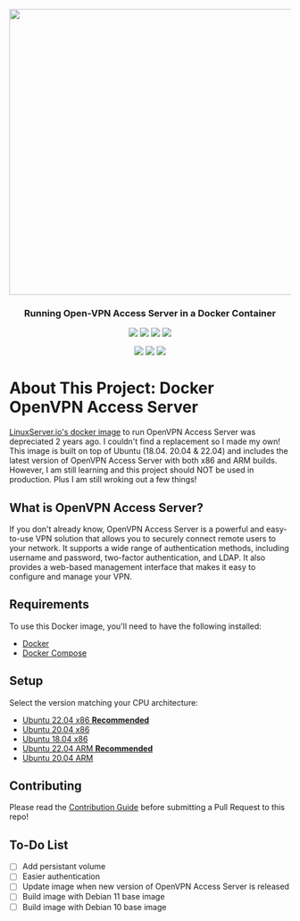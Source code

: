 <p align="center">
  <img src="https://upload.wikimedia.org/wikipedia/commons/f/f5/OpenVPN_logo.svg" width="512">
</p>

<h3 align="center">Running Open-VPN Access Server in a Docker Container</h3>

<p align="center">
  <img src="https://img.shields.io/github/stars/TeaRex-coder/docker-openvpn-access-server?style=for-the-badge">
  <img src="https://img.shields.io/docker/stars/alexandreboutoille/ovpn-as?style=for-the-badge">
  <img src="https://img.shields.io/docker/pulls/alexandreboutoille/ovpn-as?style=for-the-badge">
  <img src="https://img.shields.io/github/languages/code-size/TeaRex-coder/docker-openvpn-access-server?style=for-the-badge">
</p>

<p align="center">
  <img src="https://img.shields.io/github/last-commit/TeaRex-coder/docker-openvpn-access-server?style=for-the-badge">
  <img src="https://img.shields.io/github/issues/TeaRex-coder/docker-openvpn-access-server?style=for-the-badge">
  <img src="https://img.shields.io/github/license/TeaRex-coder/docker-openvpn-access-server?style=for-the-badge">
</p>

# About This Project: Docker OpenVPN Access Server

[LinuxServer.io's docker image](https://hub.docker.com/r/linuxserver/openvpn-as) to run OpenVPN Access Server was depreciated 2 years ago. I couldn't find a replacement so I made my own! This image is built on top of Ubuntu (18.04. 20.04 & 22.04) and includes the latest version of OpenVPN Access Server with both x86 and ARM builds. However, I am still learning and this project should NOT be used in production. Plus I am still wroking out a few things!

## What is OpenVPN Access Server?

If you don't already know, OpenVPN Access Server is a powerful and easy-to-use VPN solution that allows you to securely connect remote users to your network. It supports a wide range of authentication methods, including username and password, two-factor authentication, and LDAP. It also provides a web-based management interface that makes it easy to configure and manage your VPN.

## Requirements

To use this Docker image, you'll need to have the following installed:

- [Docker](https://docs.docker.com/get-docker/)
- [Docker Compose](https://docs.docker.com/compose/install)

## Setup

Select the version matching your CPU architecture:

- [Ubuntu 22.04 x86 <b>Recommended</b>](https://github.com/TeaRex-coder/docker-openvpn-access-server/tree/main/ubuntu22.04-x86)
- [Ubuntu 20.04 x86](https://github.com/TeaRex-coder/docker-openvpn-access-server/tree/main/ubuntu20.04-x86)
- [Ubuntu 18.04 x86](https://github.com/TeaRex-coder/docker-openvpn-access-server/tree/main/ubuntu18.04-x86)
- [Ubuntu 22.04 ARM <b>Recommended</b>](https://github.com/TeaRex-coder/docker-openvpn-access-server/tree/main/ubuntu22.04-arm)
- [Ubuntu 20.04 ARM](https://github.com/TeaRex-coder/docker-openvpn-access-server/tree/main/ubuntu20.04-arm)

## Contributing

Please read the [Contribution Guide](https://github.com/TeaRex-coder/docker-openvpn-access-server/blob/main/CONTRIBUTING.md) before submitting a Pull Request to this repo!

## To-Do List

- [ ] Add persistant volume
- [ ] Easier authentication
- [ ] Update image when new version of OpenVPN Access Server is released
- [ ] Build image with Debian 11 base image
- [ ] Build image with Debian 10 base image